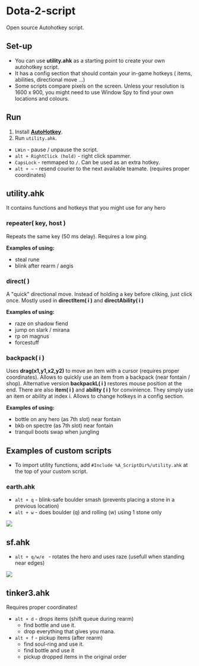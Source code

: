 # Dota-2-script
Open source Autohotkey script.

## Set-up
* You can use **utility.ahk** as a starting point to create your own autohotkey script.
* It has a config section that should contain your in-game hotkeys ( items, abilities, directional move ...)
* Some scripts compare pixels on the screen. Unless your resolution is 1600 x 900, you might need to use Window Spy to find your own locations and colours.

## Run
1. Install [**AutoHotkey**](https://autohotkey.com/download/).
2. Run `utility.ahk`.

* `LWin` - pause / unpause the script.
* `alt + RightClick (hold)` - right click spammer.
* `CapsLock` - remmaped to `/`. Can be used as an extra hotkey.
* `alt + ~` - resend courier to the next available teamate. (requires proper coordinates) 

## utility.ahk
It contains functions and hotkeys that you might use for any hero

### repeater( key, host )
Repeats the same key (50 ms delay). Requires a low ping.

**Examples of using:**
* steal rune 
* blink after rearm / aegis

### direct( )
A "quick" directional move. Instead of holding a key before cliking, just click once. Mostly used in **directItem( i )** and **directAbility( i )**

**Examples of using:**
* raze on shadow fiend 
* jump on slark / mirana
* rp on magnus 
* forcestuff 

### backpack( i ) 
Uses **drag(x1,y1,x2,y2)** to move an item with a cursor (requires proper coordinates). Allows to quickly use an item from a backpack (near fontain / shop). Alternative version **backpackL( i )** restores mouse position at the end. There are also  **item( i )** and **ability ( i )** for convinience. They simply use an item or ability at index i. Allows to change hotkeys in a config section.

**Examples of using:**
* bottle on any hero (as 7th slot) near fontain 
* bkb on spectre (as 7th slot) near fontain 
* tranquil boots swap when jungling


## Examples of custom scripts
* To import utility functions, add `#Include %A_ScriptDir%/utility.ahk` at the top of your custom script.

### earth.ahk 
* `alt + q` - blink-safe boulder smash (prevents placing a stone in a previous location)
* `alt + w` - does boulder (q) and rolling (w) using 1 stone only

<a href='https://photos.google.com/share/AF1QipM8nC1isaOdMMlGHSjo88Px1PB5M1THSoTuINmtbAm3NNHSegNHH_GVnNDj9CCp8A?key=dlFGSDhidFUxUnVsQjRRVFZNQV96ZU1Ka1BLWFJR'/><img src='https://lh3.googleusercontent.com/F8ax7MZDXmUAtYzHfyWWTO7B47j4_yoDumuIlCqyAfF6AQVibhe5z9wd5B4ybFTawIXXsVSBpg3vadq6KnIlhSqODRVoUVX4GfPknTgjfI02C71VXu7CNhaf4r6XHJPJyyCWvrAdYN7YuxqQ3c2GNBYNwtEm4-yeRKoJqIVBKROE-YN2_tYdTsNuiKIF8lYXKehtQ0vyGcUNbgwD0q3n8l1O5eZsD7c5uvnIXRWSeVzYxEJxp3HXQJKrtzWyDssTIIRjXML-1_M5ZQZvidsLlp188Q5OBAZyTVWf-KCCALCGBoxKKCTa7tElGRPyYgirdnxwT1eAQT9PfV4zC7208oLKQcwqxUeyGm4YvpiZ2b_ZImb7_ibMgTzJdo_jZhpI8Mz2Bu73R7bHtVPwi_2WAiemuTQ404Fd_btl8ciaC06TcBDUWPnK08Rd0drAeTzJij3HKzR41U_tKkOs5t2bl3YGV5vgJQuAIswYtTQU96m3i7zY2QeK38IxWK8nHzuAiJ6dWs0uQ10yoq6qlpgZZQcTwMFMq2-lgs_p-XBpULplD9S1xKcYKiT4pq0qdiRxWxEbe0GNVkphXWuac8XCjrV9jHaXTd_8VaNq9QCm0pBUvD0J6St-rB0owzspaPqUrVQl56kkrUa2rRfANT6oVGn4Mg2SWrVe_A=w1364-h767-no' /></a>

## sf.ahk 
* `alt + q/w/e ` - rotates the hero and uses raze (usefull when standing near edges)

<a href='https://photos.google.com/share/AF1QipOaeWFNBmnsrGPRVVeBfvAHFLoG3BEPnL8deRxEz6tjUJ2gMzO_HlnzdWzvh_5gag?key=Rk4wUEpIcTQ5OFZmSGtXY2xibURGemRnNXhZWmJR'/><img src='https://lh3.googleusercontent.com/D3KiasiCK-EDmF9-cTGhRNxtj-moqzE6sfrHSQAfuFFP4XDNCB1lMLjEI4R-S6usJB_UTceTpaFE9Rc2cF30kd6aXHIrRrFXjlH6ZhPndKKJIOlmH-wtLccBJojQr0fGZQiKKA58Uw6esEMqmiGEV3YRIE91rNJ-59sqLEgbqsWBtB3yJSygAFcxRnfYspVr-K6_bLM-cSeZ6-gORIGJDas_Avgd0ueHz01GmElNP232jmhlNriaC_f7lLcRA9KsRFXnnpMDFLwnTYrh61uT9DDYP3ijXM_betTzZp1A7qWcoE6u_B2lsmeMlxVRGBdzAe6TB8Z85ZjPEwWRyeM1CNqKSEm8fdufOtZNj9Vi2eHYR0lUoq36JJexrZNh5255VUoH14RMbuYowQVPRqK8BuHxVHbEZ3VCgB_vQkW8XMrc-oD-M1rZ4vKghPKD90IKbQ88UvHzPnjSuhTpDKFwrqj0g8hQtMDl-fpLPIQdufybLe2AAKSrhvEXU-smnrVXwBNC3hmFK2BlBnsBD9TNo6xZZn3j6yjghI5m-ZFHqSxURCgS-tOu0ZQ3hRJGNVCkD4BTgF6u60FvRAUE7RKSzjdEk407J1oshlU2qC8z1d3WuzVqzlY_9LQDkiE4N2aEeQ3vN326BiBGk2K48yzuVxYs-050N1_SIw=w1364-h767-no' /></a>


## tinker3.ahk
Requires proper coordinates!

* `alt + d` - drops items (shift queue during rearm) 
  * find bottle and use it.
  * drop everything that gives you mana.
* `alt + f` - pickup items (after rearm)
  * find soul-ring and use it.
  * find bottle and use it
  * pickup dropped items in the original order

